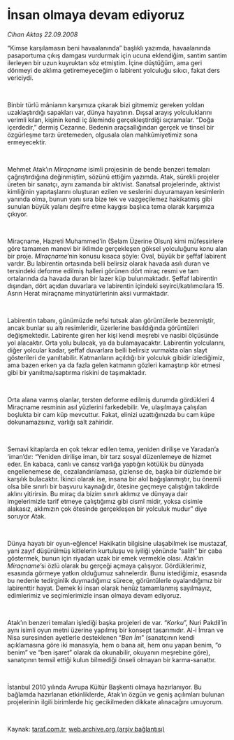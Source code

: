 # İnsan olmaya devam ediyoruz

*Cihan Aktaş 22.09.2008*

<div class="taraf_structure_2col_1zq">
<div class="margen_n">



 <p></p><p>“Kimse karşılamasın beni havaalanında” başlıklı yazımda, havaalanında pasaportuma çıkış damgası vurdurmak için ucuna eklendiğim, santim santim ilerleyen bir uzun kuyruktan söz etmiştim. İçine düştüğüm, ama geri dönmeyi de aklıma getiremeyeceğim o labirent yolculuğu sıkıcı, fakat ders vericiydi. </p><br/>
<p>Binbir türlü mânianın karşımıza çıkarak bizi gitmemiz gereken yoldan uzaklaştırdığı sapakları var, dünya hayatının. Dışsal arayış yolculuklarını verimli kılan, kişinin kendi iç âleminde gerçekleştirdiği sıçramalar. “Doğa içerdedir,” dermiş Cezanne. Bedenin araçsallığından gerçek ve tinsel bir özgürleşme tarzı üretemeden, olgusala olan mahkûmiyetimiz sona ermeyecektir. </p><br/>
<p>Mehmet Atak’ın <i>Miraçname</i> isimli projesinin de bende benzeri temaları çağrıştırdığına değinmiştim, sözünü ettiğim yazımda. Atak, sürekli projeler üreten bir sanatçı, aynı zamanda bir aktivist. Sanatsal projelerinde, aktivist kimliğinin yapıtaşlarını oluşturan ezilen ve seslerini duyuramayan kesimlerin yanında olma, bunun yanı sıra bize tek ve vazgeçilemez hakikatmiş gibi sunulan büyük yalanı deşifre etme kaygısı başlıca tema olarak karşımıza çıkıyor. </p><br/>
<p>Miraçname, Hazreti Muhammed’in (Selam Üzerine Olsun) kimi müfessirlere göre tamamen manevi bir iklimde gerçekleşen göksel yolculuğunu konu alan bir proje. <i>Miraçname</i>’nin konusu kısaca şöyle: Oval, büyük bir şeffaf labirent vardır. Bu labirentin ortasında belli belirsiz olarak havada asılı duran ve tersindeki deforme edilmiş halleri görünen dört miraç resmi ve tam ortalarında da havada duran bir lazer küp bulunmaktadır. Şeffaf labirentin dışından, dört açıdan duvarlara ve labirentin içindeki seyirci/katılımcılara 15. Asrın Herat miraçname minyatürlerinin aksi vurmaktadır. </p><br/>
<p>Labirentin tabanı, günümüzde nefsi tutsak alan görüntülerle bezenmiştir, ancak bunlar su altı resimleridir, üzerlerine basıldığında görüntüleri değişmektedir. Labirente giren her kişi kendi meşrebi ve nasibi ölçüsünde yol alacaktır. Orta yolu bulacak, ya da bulamayacaktır. Labirentin yolcularını, diğer yolcular kadar, şeffaf duvarlara belli belirsiz vurmakta olan slayt gösterileri de yanıltabilir. Katmanların açıldığı bir yolculuk gibidir izlediğimiz, ama bazen erken ya da fazla gelen katmanın gözleri kamaştırıp kör etmesi gibi bir yanıltma/saptırma riskini de taşımaktadır. </p><br/>
<p>Orta alana varmış olanlar, tersten deforme edilmiş durumda gördükleri 4 Miraçname resminin asıl yüzlerini farkedebilir. Ve, ulaşılmaya çalışılan boşlukta bir cam küp mevcuttur. Fakat, elinizi uzattığınızda bu cam küpe dokunamazsınız, varlığı salt zahiridir. </p><br/>
<p>Semavi kitaplarda en çok tekrar edilen tema, yeniden dirilişe ve Yaradan’a ‘iman’dır: “Yeniden dirilişe iman, bir tarz sosyal düzenlemeye de hizmet eder. En kabaca, canlı ve cansız varlığa yaptığın kötülük bu dünyada engellenemese de, cezalandırılamasa, gizlense de, başka bir düzlemde bir karşılık bulacaktır. İkinci olarak ise, insana bir akıl bağışlanmıştır, bu önemli olsa bile sınırlı bir başvuru kaynağıdır, ötesine geçmeye çalıştığın takdirde aklını yitirirsin. Bu miraç da bizim sınırlı aklımız ve dünyaya dair imgelerimizle tarif etmeye çalıştığımız gibi cismî midir, yoksa cisimle alakasız, aklımızın çok ötesinde gerçekleşen bir yolculuk mudur” diye soruyor Atak. </p><br/>
<p>Dünya hayatı bir oyun-eğlence! Hakikatin bilgisine ulaşabilmek ise mustazaf, yani zayıf düşürülmüş kitlelerin kurtuluşu ve iyiliği yönünde “salih” bir çaba göstermek, bunun için riyadan uzak bir emek vermekle olası. Atak’ın <i>Miraçname</i>’si özlü olarak bu gerçeği açmaya çalışıyor. Gördüklerimiz, esasında görmeye yatkın olduğumuz sahnelerdir. Bunu istediğimiz, esasında bu nedenle tedirginlik duymadığımız sürece, görüntülerle oyalandığımız bir labirenttir hayat. Demek ki insan olarak henüz tamamlanmış sayılmayız, edimlerimiz ve seçimlerimizle insan olmaya devam ediyoruz.</p><br/>
<p>Atak’ın benzeri temaları işlediği başka projeleri de var. “<i>Korku</i>”, Nuri Pakdil’in aynı isimli oyun metni üzerine yapılmış bir konsept tasarımıdır. Al-i İmran ve Nisa suresinden ayetlerle desteklenen “<i>Ben İm</i>” (sanatçının kendi açıklamasına göre iki manasıyla, hem o bana ait, hem onu yapan benim, “o benim” ve “ben işaret” olarak da okunabilir, okuyanın meşrebine göre), sanatçının temsil ettiği kulun bilmediği önseli olmayan bir karma-sanattır. </p><br/>
<p>İstanbul 2010 yılında Avrupa Kültür Başkenti olmaya hazırlanıyor. Bu bağlamda hazırlanan etkinliklerde, Atak’ın özgün ve geniş açılımları bulunan projelerinin ilgili birimlerde hiç gecikilmeden dikkate alınacağını umuyorum. </p>

<br/>


<div id="taraf_not">
</div>

</div>


</div>

Kaynak: [taraf.com.tr](http://www.taraf.com.tr:80/makale/2003.htm), [web.archive.org (arşiv bağlantısı)](http://web.archive.org/web/20081023225904/http://www.taraf.com.tr:80/makale/2003.htm)
